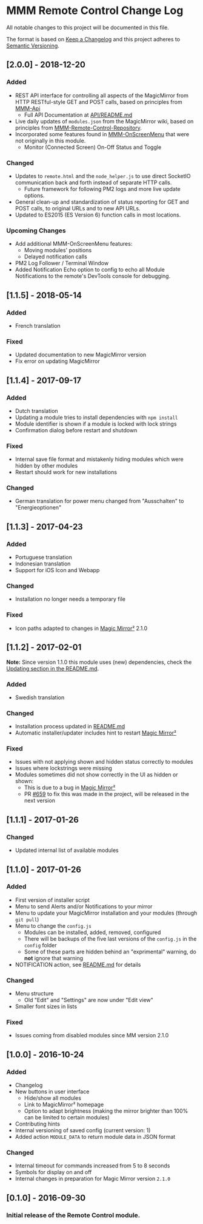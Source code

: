# MMM Remote Control Change Log
All notable changes to this project will be documented in this file.

The format is based on [Keep a Changelog](http://keepachangelog.com/) 
and this project adheres to [Semantic Versioning](http://semver.org/).

## [2.0.0] - 2018-12-20

### Added

- REST API interface for controlling all aspects of the MagicMirror from HTTP RESTful-style GET and POST calls, based on principles from [MMM-Api](https://github.com/juzim/MMM-Api)
    + Full API Documentation at [API/README.md](API/README.md)
- Live daily updates of `modules.json` from the MagicMirror wiki, based on principles from [MMM-Remote-Control-Repository](https://github.com/eouia/MMM-Remote-Control-Repository).  
- Incorporated some features found in [MMM-OnScreenMenu](https://github.com/shbatm/MMM-OnScreenMenu) that were not originally in this module.
    + Monitor (Connected Screen) On-Off Status and Toggle

### Changed

- Updates to `remote.html` and the `node_helper.js` to use direct SocketIO communication back and forth instead of separate HTTP calls.
    + Future framework for following PM2 logs and more live update options.
- General clean-up and standardization of status reporting for GET and POST calls, to original URLs and to new API URLs.
- Updated to ES2015 (ES Version 6) function calls in most locations.

### Upcoming Changes

- Add additional MMM-OnScreenMenu features:
    + Moving modules' positions
    + Delayed notification calls
- PM2 Log Follower / Terminal Window
- Added Notification Echo option to config to echo all Module Notifications to the remote's DevTools console for debugging.

## [1.1.5] - 2018-05-14

### Added
- French translation

### Fixed
- Updated documentation to new MagicMirror version
- Fix error on updating MagicMirror

## [1.1.4] - 2017-09-17

### Added
- Dutch translation
- Updating a module tries to install dependencies with `npm install`
- Module identifier is shown if a module is locked with lock strings
- Confirmation dialog before restart and shutdown

### Fixed
- Internal save file format and mistakenly hiding modules which were hidden by other modules
- Restart should work for new installations

### Changed
- German translation for power menu changed from "Ausschalten" to "Energieoptionen"

## [1.1.3] - 2017-04-23

### Added
- Portuguese translation
- Indonesian translation
- Support for iOS Icon and Webapp

### Changed
- Installation no longer needs a temporary file

### Fixed
- Icon paths adapted to changes in [Magic Mirror²](https://github.com/MichMich/MagicMirror) 2.1.0

## [1.1.2] - 2017-02-01

**Note:** Since version 1.1.0 this module uses (new) dependencies, check the [Updating section in the README.md](README.md#update).

### Added
- Swedish translation

### Changed
- Installation process updated in [README.md](README.md#Installation)
- Automatic installer/updater includes hint to restart [Magic Mirror²](https://github.com/MichMich/MagicMirror)

### Fixed
- Issues with not applying shown and hidden status correctly to modules
- Issues where lockstrings were missing
- Modules sometimes did not show correctly in the UI as hidden or shown:
    - This is due to a bug in [Magic Mirror²](https://github.com/MichMich/MagicMirror)
    - PR [#659](https://github.com/MichMich/MagicMirror/pull/659) to fix this was made in the project, will be released in the next version

## [1.1.1] - 2017-01-26
### Changed
- Updated internal list of available modules

## [1.1.0] - 2017-01-26
### Added
- First version of installer script
- Menu to send Alerts and/or Notifications to your mirror
- Menu to update your MagicMirror installation and your modules (through `git pull`)
- Menu to change the `config.js`
    - Modules can be installed, added, removed, configured
    - There will be backups of the five last versions of the `config.js` in the `config` folder
    - Some of these parts are hidden behind an "exprimental" warning, do **not** ignore that warning
- NOTIFICATION action, see [README.md](README.md#notification-request) for details

### Changed
- Menu structure
    - Old "Edit" and "Settings" are now under "Edit view"
- Smaller font sizes in lists

### Fixed
- Issues coming from disabled modules since MM version 2.1.0

## [1.0.0] - 2016-10-24
### Added
- Changelog
- New buttons in user interface
    - Hide/show all modules
    - Link to MagicMirror² homepage
    - Option to adapt brightness (making the mirror brighter than 100% can be limited to certain modules)
- Contributing hints
- Internal versioning of saved config (current version: 1)
- Added action `MODULE_DATA` to return module data in JSON format

### Changed
- Internal timeout for commands increased from 5 to 8 seconds
- Symbols for display on and off
- Internal changes in preparation for Magic Mirror version `2.1.0`

## [0.1.0] - 2016-09-30
### Initial release of the Remote Control module.
